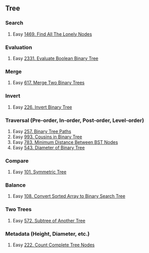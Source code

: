 ## Tree

### Search
1. Easy [1469. Find All The Lonely Nodes](https://leetcode.com/problems/find-all-the-lonely-nodes/)

### Evaluation
1. Easy [2331. Evaluate Boolean Binary Tree](https://leetcode.com/problems/evaluate-boolean-binary-tree/)

### Merge
1. Easy [617. Merge Two Binary Trees](https://leetcode.com/problems/merge-two-binary-trees/)

### Invert
1. Easy [226. Invert Binary Tree](https://leetcode.com/problems/invert-binary-tree/)

### Traversal (Pre-order, In-order, Post-order, Level-order)
1. Easy [257. Binary Tree Paths](https://leetcode.com/problems/binary-tree-paths/)
2. Easy [993. Cousins in Binary Tree](https://leetcode.com/problems/cousins-in-binary-tree/)
3. Easy [783. Minimum Distance Between BST Nodes](https://leetcode.com/problems/minimum-distance-between-bst-nodes/)
4. Easy [543. Diameter of Binary Tree](https://leetcode.com/problems/diameter-of-binary-tree/)

### Compare
1. Easy [101. Symmetric Tree](https://leetcode.com/problems/symmetric-tree/)

### Balance
1. Easy [108. Convert Sorted Array to Binary Search Tree](https://leetcode.com/problems/convert-sorted-array-to-binary-search-tree/)

### Two Trees
1. Easy [572. Subtree of Another Tree](https://leetcode.com/problems/subtree-of-another-tree/)

### Metadata (Height, Diameter, etc.)
1. Easy [222. Count Complete Tree Nodes](https://leetcode.com/problems/count-complete-tree-nodes/description/)

